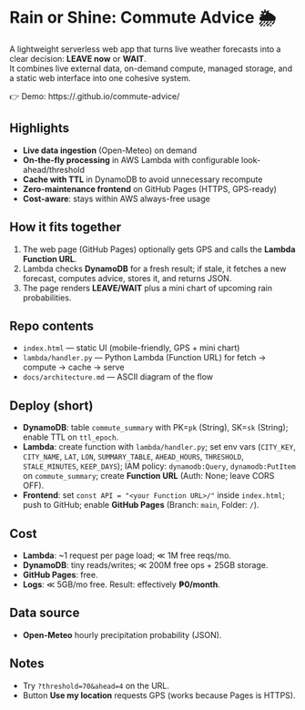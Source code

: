 # Rain or Shine: Commute Advice 🌦️

A lightweight serverless web app that turns live weather forecasts into a clear decision: **LEAVE now** or **WAIT**.  
It combines live external data, on-demand compute, managed storage, and a static web interface into one cohesive system.

👉 Demo: https://<your-username>.github.io/commute-advice/

## Highlights
- **Live data ingestion** (Open-Meteo) on demand
- **On-the-fly processing** in AWS Lambda with configurable look-ahead/threshold
- **Cache with TTL** in DynamoDB to avoid unnecessary recompute
- **Zero-maintenance frontend** on GitHub Pages (HTTPS, GPS-ready)
- **Cost-aware**: stays within AWS always-free usage

## How it fits together
1. The web page (GitHub Pages) optionally gets GPS and calls the **Lambda Function URL**.
2. Lambda checks **DynamoDB** for a fresh result; if stale, it fetches a new forecast, computes advice, stores it, and returns JSON.
3. The page renders **LEAVE/WAIT** plus a mini chart of upcoming rain probabilities.

## Repo contents
- `index.html` — static UI (mobile-friendly, GPS + mini chart)
- `lambda/handler.py` — Python Lambda (Function URL) for fetch → compute → cache → serve
- `docs/architecture.md` — ASCII diagram of the flow

## Deploy (short)
- **DynamoDB**: table `commute_summary` with PK=`pk` (String), SK=`sk` (String); enable TTL on `ttl_epoch`.
- **Lambda**: create function with `lambda/handler.py`; set env vars (`CITY_KEY`, `CITY_NAME`, `LAT`, `LON`, `SUMMARY_TABLE`, `AHEAD_HOURS`, `THRESHOLD`, `STALE_MINUTES`, `KEEP_DAYS`); IAM policy: `dynamodb:Query`, `dynamodb:PutItem` on `commute_summary`; create **Function URL** (Auth: None; leave CORS OFF).
- **Frontend**: set `const API = "<your Function URL>/"` inside `index.html`; push to GitHub; enable **GitHub Pages** (Branch: `main`, Folder: `/`).

## Cost
- **Lambda**: ~1 request per page load; ≪ 1M free reqs/mo.
- **DynamoDB**: tiny reads/writes; ≪ 200M free ops + 25GB storage.
- **GitHub Pages**: free.
- **Logs**: ≪ 5GB/mo free.
Result: effectively **₱0/month**.

## Data source
- **Open-Meteo** hourly precipitation probability (JSON).

## Notes
- Try `?threshold=70&ahead=4` on the URL.
- Button **Use my location** requests GPS (works because Pages is HTTPS).
